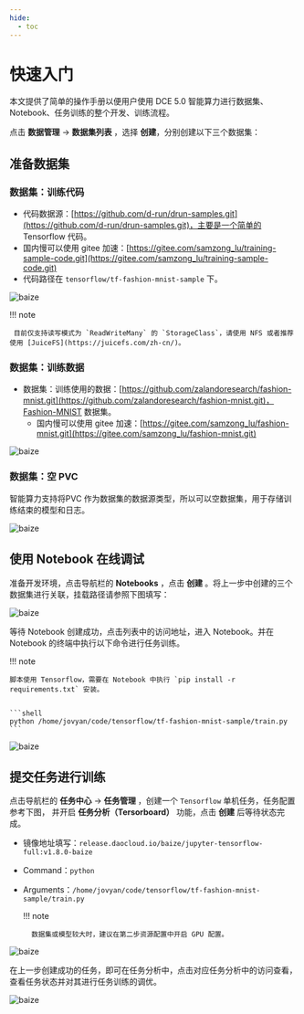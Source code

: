 ```yaml
---
hide:
  - toc
---
```


# 快速入门

本文提供了简单的操作手册以便用户使用 DCE 5.0 智能算力进行数据集、Notebook、任务训练的整个开发、训练流程。

点击 **数据管理** -> **数据集列表** ，选择 **创建**，分别创建以下三个数据集：

## 准备数据集

### 数据集：训练代码

- 代码数据源：[https://github.com/d-run/drun-samples.git](https://github.com/d-run/drun-samples.git)，主要是一个简单的 Tensorflow 代码。
- 国内慢可以使用 gitee 加速：[https://gitee.com/samzong_lu/training-sample-code.git](https://gitee.com/samzong_lu/training-sample-code.git)
- 代码路径在 `tensorflow/tf-fashion-mnist-sample` 下。
   
![baize](../images/baize-01.png)

!!! note

     目前仅支持读写模式为 `ReadWriteMany` 的 `StorageClass`，请使用 NFS 或者推荐使用 [JuiceFS](https://juicefs.com/zh-cn/)。

### 数据集：训练数据

- 数据集：训练使用的数据：[https://github.com/zalandoresearch/fashion-mnist.git](https://github.com/zalandoresearch/fashion-mnist.git)，Fashion-MNIST 数据集。
    - 国内慢可以使用 gitee 加速：[https://gitee.com/samzong_lu/fashion-mnist.git](https://gitee.com/samzong_lu/fashion-mnist.git)

![baize](../images/baize-02.png)

### 数据集：空 PVC

智能算力支持将PVC 作为数据集的数据源类型，所以可以空数据集，用于存储训练结束的模型和日志。

![baize](../images/baize-03.png)

## 使用 Notebook 在线调试

准备开发环境，点击导航栏的 **Notebooks** ，点击 **创建** 。将上一步中创建的三个数据集进行关联，挂载路径请参照下图填写：

![baize](../images/baize-04.png)


等待 Notebook 创建成功，点击列表中的访问地址，进入 Notebook。并在 Notebook 的终端中执行以下命令进行任务训练。

!!! note
   
    脚本使用 Tensorflow，需要在 Notebook 中执行 `pip install -r requirements.txt` 安装。 


    ```shell
    python /home/jovyan/code/tensorflow/tf-fashion-mnist-sample/train.py
    ```

 ![baize](../images/baize-05.png)


## 提交任务进行训练

点击导航栏的 **任务中心** -> **任务管理** ，创建一个 `Tensorflow` 单机任务，任务配置参考下图， 
并开启 **任务分析（Tersorboard）** 功能，点击 **创建** 后等待状态完成。

- 镜像地址填写：`release.daocloud.io/baize/jupyter-tensorflow-full:v1.8.0-baize`
- Command：`python`
- Arguments：`/home/jovyan/code/tensorflow/tf-fashion-mnist-sample/train.py`

   !!! note

        数据集或模型较大时，建议在第二步资源配置中开启 GPU 配置。

![baize](../images/baize-06.png)

在上一步创建成功的任务，即可在任务分析中，点击对应任务分析中的访问查看，查看任务状态并对其进行任务训练的调优。

 ![baize](../images/baize-07.png)
